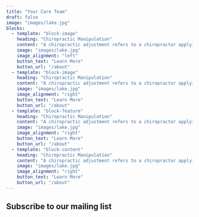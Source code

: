 ```yaml
---
title: "Your Care Team"
draft: false
image: "images/lake.jpg"
blocks:
  - template: "block-image"
    heading: "Chiropractic Manipulation"
    content: "A chiropractic adjustment refers to a chiropractor applying manipulation to the vertebrae that have abnormal movement patterns or fail to function normally, subluxation"
    image: "images/lake.jpg"
    image_alignment: "left"
    button_text: "Learn More"
    button_url: "/about"
  - template: "block-image"
    heading: "Chiropractic Manipulation"
    content: "A chiropractic adjustment refers to a chiropractor applying manipulation to the vertebrae that have abnormal movement patterns or fail to function normally, subluxation"
    image: "images/lake.jpg"
    image_alignment: "right"
    button_text: "Learn More"
    button_url: "/about"
  - template: "block-feature"
    heading: "Chiropractic Manipulation"
    content: "A chiropractic adjustment refers to a chiropractor applying manipulation to the vertebrae that have abnormal movement patterns or fail to function normally, subluxation"
    image: "images/lake.jpg"
    image_alignment: "right"
    button_text: "Learn More"
    button_url: "/about"
  - template: "block-content"
    heading: "Chiropractic Manipulation"
    content: "A chiropractic adjustment refers to a chiropractor applying manipulation to the vertebrae that have abnormal movement patterns or fail to function normally, subluxation"
    image: "images/lake.jpg"
    image_alignment: "right"
    button_text: "Learn More"
    button_url: "/about"
---
```

## Subscribe to our mailing list